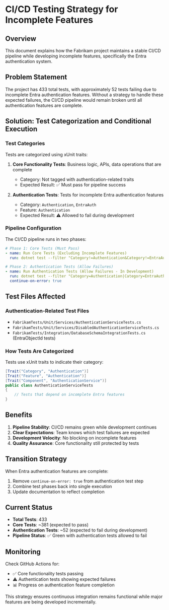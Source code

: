 # CI/CD Testing Strategy for Incomplete Features

## Overview

This document explains how the Fabrikam project maintains a stable CI/CD pipeline while developing incomplete features, specifically the Entra authentication system.

## Problem Statement

The project has 433 total tests, with approximately 52 tests failing due to incomplete Entra authentication features. Without a strategy to handle these expected failures, the CI/CD pipeline would remain broken until all authentication features are complete.

## Solution: Test Categorization and Conditional Execution

### Test Categories

Tests are categorized using xUnit traits:

1. **Core Functionality Tests**: Business logic, APIs, data operations that are complete
   - Category: Not tagged with authentication-related traits
   - Expected Result: ✅ Must pass for pipeline success

2. **Authentication Tests**: Tests for incomplete Entra authentication features
   - Category: `Authentication`, `EntraAuth` 
   - Feature: `Authentication`
   - Expected Result: ⚠️ Allowed to fail during development

### Pipeline Configuration

The CI/CD pipeline runs in two phases:

```yaml
# Phase 1: Core Tests (Must Pass)
- name: Run Core Tests (Excluding Incomplete Features)
  run: dotnet test --filter "Category!=Authentication&Category!=EntraAuth&Feature!=Authentication"

# Phase 2: Authentication Tests (Allow Failures)
- name: Run Authentication Tests (Allow Failures - In Development)
  run: dotnet test --filter "Category=Authentication|Category=EntraAuth|Feature=Authentication" || echo "Expected failures"
  continue-on-error: true
```

## Test Files Affected

### Authentication-Related Test Files
- `FabrikamTests/Unit/Services/AuthenticationServiceTests.cs`
- `FabrikamTests/Unit/Services/DisabledAuthenticationServiceTests.cs`
- `FabrikamTests/Integration/DatabaseSchemaIntegrationTests.cs` (EntraObjectId tests)

### How Tests Are Categorized

Tests use xUnit traits to indicate their category:

```csharp
[Trait("Category", "Authentication")]
[Trait("Feature", "Authentication")]
[Trait("Component", "AuthenticationService")]
public class AuthenticationServiceTests
{
    // Tests that depend on incomplete Entra features
}
```

## Benefits

1. **Pipeline Stability**: CI/CD remains green while development continues
2. **Clear Expectations**: Team knows which test failures are expected
3. **Development Velocity**: No blocking on incomplete features
4. **Quality Assurance**: Core functionality still protected by tests

## Transition Strategy

When Entra authentication features are complete:

1. Remove `continue-on-error: true` from authentication test step
2. Combine test phases back into single execution
3. Update documentation to reflect completion

## Current Status

- **Total Tests**: 433
- **Core Tests**: ~381 (expected to pass)
- **Authentication Tests**: ~52 (expected to fail during development)
- **Pipeline Status**: ✅ Green with authentication tests allowed to fail

## Monitoring

Check GitHub Actions for:
- ✅ Core functionality tests passing
- ⚠️ Authentication tests showing expected failures
- 📊 Progress on authentication feature completion

This strategy ensures continuous integration remains functional while major features are being developed incrementally.
